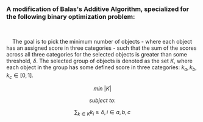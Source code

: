 ### A modification of Balas's Additive Algorithm, specialized for the following binary optimization problem:

<br>

&nbsp;&nbsp;&nbsp;&nbsp;The goal is to pick the minimum number of objects - where each object has
an assigned score in three categories - such that the sum of the scores across
all three categories for the selected objects is greater than some threshold, $δ$.
The selected group of objects is denoted as the set $K$, where each object in
the group has some defined score in three categories: $k_a,k_b,k_c ∈ [0,1]$.

$$
min\ |K|
$$

$$subject\ to:$$

$$
\sum_{k∈K} k_i ≥ δ, i ∈ {a,b,c}
$$
